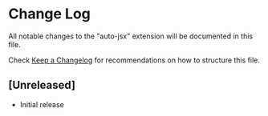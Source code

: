 # Change Log

All notable changes to the "auto-jsx" extension will be documented in this file.

Check [Keep a Changelog](http://keepachangelog.com/) for recommendations on how to structure this file.

## [Unreleased]

- Initial release